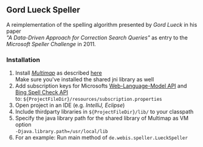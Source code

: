 ## Gord Lueck Speller

A reimplementation of the spelling algorithm presented by _Gord Lueck_ in his paper   
_"A Data-Driven Approach for Correction Search Queries"_ as entry to the   
_Microsoft Speller Challenge_ in 2011.
### Installation
1. Install [_Multimap_](http://multimap.io/) as described [here](http://multimap.io/installation-linux/)  
 Make sure you've installed the shared jni library as well
2. Add subscription keys for Microsofts [Web-Language-Model API](https://azure.microsoft.com/en-us/services/cognitive-services/web-language-model/)
 and [Bing Spell Check API](https://azure.microsoft.com/en-us/services/cognitive-services/spell-check/)  
to: <code>${ProjectFileDir}/resources/subscription.properties </code>
3. Open project in an IDE (e.g. _IntelliJ, Eclipse_)
4. Include thirdparty libraries in <code>${ProjectFileDir}/lib/</code> to your classpath
5. Specify the java library path for the shared library of Multimap as VM option  
 <code>-Djava.library.path=/usr/local/lib</code>
6. For an example: Run main method of <code>de.webis.speller.LueckSpeller</code>